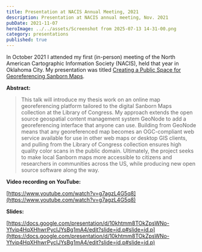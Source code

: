 ```yaml
---
title: Presentation at NACIS Annual Meeting, 2021
description: Presentation at NACIS annual meeting, Nov. 2021
pubDate: 2021-11-07
heroImage: ../../assets/Screenshot from 2025-07-13 14-31-00.png
category: presentations
published: true
---
```

In October 2021 I attended my first (in-person) meeting of the North American Cartographic Information Society (NACIS), held that year in Oklahoma City. My presentation was titled [Creating a Public Space for Georeferencing Sanborn Maps](https://nacis2021.sched.com/event/lXOu/cartographic-resources).

**Abstract:**

> This talk will introduce my thesis work on an online map georeferencing platform tailored to the digital Sanborn Maps collection at the Library of Congress. My approach extends the open source geospatial content management system GeoNode to add a georeferencing interface that anyone can use. Building from GeoNode means that any georeferenced map becomes an OGC-compliant web service available for use in other web maps or desktop GIS clients, and pulling from the Library of Congress collection ensures high quality color scans in the public domain. Ultimately, the project seeks to make local Sanborn maps more accessible to citizens and researchers in communities across the US, while producing new open source software along the way.

**Video recording on YouTube:**

[https://www.youtube.com/watch?v=g7agzL4G5q8](https://www.youtube.com/watch?v=g7agzL4G5q8)

**Slides:**

[https://docs.google.com/presentation/d/10khtmm8TOkZpsWNo-Yfvip4HqXHhwrPycIJYsBg1mA4/edit?slide=id.p#slide=id.p](https://docs.google.com/presentation/d/10khtmm8TOkZpsWNo-Yfvip4HqXHhwrPycIJYsBg1mA4/edit?slide=id.p#slide=id.p)